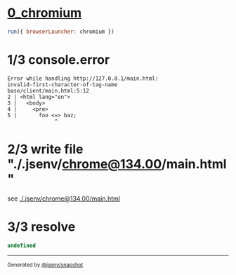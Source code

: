 # [0_chromium](../../html_syntax_error_dev.test.mjs#L21)

```js
run({ browserLauncher: chromium })
```

# 1/3 console.error

```console
Error while handling http://127.0.0.1/main.html:
invalid-first-character-of-tag-name
base/client/main.html:5:12
2 | <html lang="en">
3 |   <body>
4 |     <pre>
5 |       foo <=> baz;
               ^
```

# 2/3 write file "./.jsenv/chrome@134.00/main.html"

see [./.jsenv/chrome@134.00/main.html](./.jsenv/chrome@134.00/main.html)

# 3/3 resolve

```js
undefined
```

---

<sub>
  Generated by <a href="https://github.com/jsenv/core/tree/main/packages/independent/snapshot">@jsenv/snapshot</a>
</sub>

